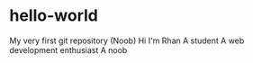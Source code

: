 # hello-world
My very first git repository (Noob)
Hi I'm Rhan
A student
A web development enthusiast
A noob
